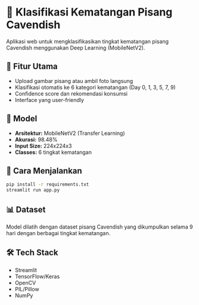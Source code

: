 # 🍌 Klasifikasi Kematangan Pisang Cavendish

Aplikasi web untuk mengklasifikasikan tingkat kematangan pisang Cavendish menggunakan Deep Learning (MobileNetV2).

## 🎯 Fitur Utama
- Upload gambar pisang atau ambil foto langsung
- Klasifikasi otomatis ke 6 kategori kematangan (Day 0, 1, 3, 5, 7, 9)
- Confidence score dan rekomendasi konsumsi
- Interface yang user-friendly

## 🤖 Model
- **Arsitektur:** MobileNetV2 (Transfer Learning)
- **Akurasi:** 98.48%
- **Input Size:** 224x224x3
- **Classes:** 6 tingkat kematangan

## 🚀 Cara Menjalankan
```bash
pip install -r requirements.txt
streamlit run app.py
```

## 📊 Dataset
Model dilatih dengan dataset pisang Cavendish yang dikumpulkan selama 9 hari dengan berbagai tingkat kematangan.

## 🛠️ Tech Stack
- Streamlit
- TensorFlow/Keras
- OpenCV
- PIL/Pillow
- NumPy
